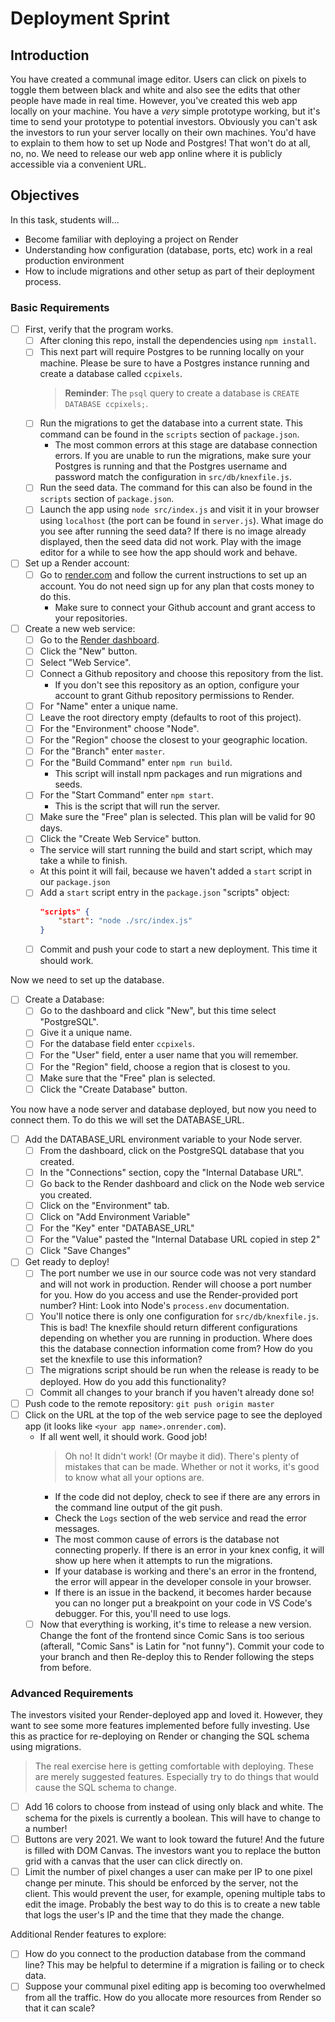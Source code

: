 # Deployment Sprint

## Introduction

You have created a communal image editor. Users can click on pixels to toggle them between black and white and also see the edits that other people have made in real time. However, you've created this web app locally on your machine. You have a *very* simple prototype working, but it's time to send your prototype to potential investors. Obviously you can't ask the investors to run your server locally on their own machines. You'd have to explain to them how to set up Node and Postgres! That won't do at all, no, no. We need to release our web app online where it is publicly accessible via a convenient URL.

## Objectives

In this task, students will...

- Become familiar with deploying a project on Render
- Understanding how configuration (database, ports, etc) work in a real production environment
- How to include migrations and other setup as part of their deployment process.

### Basic Requirements

- [ ] First, verify that the program works.
  - [ ] After cloning this repo, install the dependencies using `npm install`.
  - [ ] This next part will require Postgres to be running locally on your machine. Please be sure to have a Postgres instance running and create a database called `ccpixels`.
    > **Reminder**: The `psql` query to create a database is `CREATE DATABASE ccpixels;`.
  - [ ] Run the migrations to get the database into a current state. This command can be found in the `scripts` section of `package.json`.
    - The most common errors at this stage are database connection errors. If you are unable to run the migrations, make sure your Postgres is running and that the Postgres username and password match the configuration in `src/db/knexfile.js`.
  - [ ] Run the seed data. The command for this can also be found in the `scripts` section of `package.json`.
  - [ ] Launch the app using `node src/index.js` and visit it in your browser using `localhost` (the port can be found in `server.js`). What image do you see after running the seed data? If there is no image already displayed, then the seed data did not work. Play with the image editor for a while to see how the app should work and behave.
- [ ] Set up a Render account:
  - [ ] Go to [render.com](https://render.com) and follow the current instructions to set up an account. You do not need sign up for any plan that costs money to do this.
    - Make sure to connect your Github account and grant access to your repositories.
- [ ] Create a new web service:
  - [ ] Go to the [Render dashboard](https://dashboard.render.com).
  - [ ] Click the "New" button.
  - [ ] Select "Web Service".
  - [ ] Connect a Github repository and choose this repository from the list.
    - If you don't see this repository as an option, configure your account to grant Github repository permissions to Render.
  - [ ] For "Name" enter a unique name.
  - [ ] Leave the root directory empty (defaults to root of this project).
  - [ ] For the "Environment" choose "Node".
  - [ ] For the "Region" choose the closest to your geographic location.
  - [ ] For the "Branch" enter `master`.
  - [ ] For the "Build Command" enter `npm run build`.
    - This script will install npm packages and run migrations and seeds.
  - [ ] For the "Start Command" enter `npm start`.
    - This is the script that will run the server.
  - [ ] Make sure the "Free" plan is selected. This plan will be valid for 90 days.
  - [ ] Click the "Create Web Service" button.
  - The service will start running the build and start script, which may take a while to finish.
  - At this point it will fail, because we haven't added a `start` script in our `package.json`
  - [ ] Add a `start` script entry in the `package.json` "scripts" object:
    ```json
    "scripts" {
        "start": "node ./src/index.js"
    }
    ```
  - [ ] Commit and push your code to start a new deployment. This time it should work.

Now we need to set up the database.
- [ ] Create a Database:
  - [ ] Go to the dashboard and click "New", but this time select "PostgreSQL".
  - [ ] Give it a unique name.
  - [ ] For the database field enter `ccpixels`.
  - [ ] For the "User" field, enter a user name that you will remember.
  - [ ] For the "Region" field, choose a region that is closest to you.
  - [ ] Make sure that the "Free" plan is selected.
  - [ ] Click the "Create Database" button.

You now have a node server and database deployed, but now you need to connect them.
To do this we will set the DATABASE_URL.
- [ ] Add the DATABASE_URL environment variable to your Node server.
  - [ ] From the dashboard, click on the PostgreSQL database that you created.
  - [ ] In the "Connections" section, copy the "Internal Database URL".
  - [ ] Go back to the Render dashboard and click on the Node web service you created.
  - [ ] Click on the "Environment" tab.
  - [ ] Click on "Add Environment Variable"
  - [ ] For the "Key" enter "DATABASE_URL"
  - [ ] For the "Value" pasted the "Internal Database URL copied in step 2"
  - [ ] Click "Save Changes"

- [ ] Get ready to deploy!
  - [ ] The port number we use in our source code was not very standard and will not work in production. Render will choose a port number for you. How do you access and use the Render-provided port number? Hint: Look into Node's `process.env` documentation.
  - [ ] You'll notice there is only one configuration for `src/db/knexfile.js`. This is bad! The knexfile should return different configurations depending on whether you are running in production. Where does this the database connection information come from? How do you set the knexfile to use this information?
  - [ ] The migrations script should be run when the release is ready to be deployed. How do you add this functionality?
  - [ ] Commit all changes to your branch if you haven't already done so!
- [ ] Push code to the remote repository:
    `git push origin master`
- [ ] Click on the URL at the top of the web service page to see the deployed app (it looks like `<your app name>.onrender.com`).
  - If all went well, it should work. Good job!
    > Oh no! It didn't work! (Or maybe it did). There's plenty of mistakes that can be made. Whether or not it works, it's good to know what all your options are.
      - If the code did not deploy, check to see if there are any errors in the command line output of the git push.
      - Check the `Logs` section of the web service and read the error messages.
      - The most common cause of errors is the database not connecting properly. If there is an error in your knex config, it will show up here when it attempts to run the migrations.
      - If your database is working and there's an error in the frontend, the error will appear in the developer console in your browser.
      - If there is an issue in the backend, it becomes harder because you can no longer put a breakpoint on your code in VS Code's debugger. For this, you'll need to use logs.
  - [ ] Now that everything is working, it's time to release a new version. Change the font of the frontend since Comic Sans is too serious (afterall, "Comic Sans" is Latin for "not funny"). Commit your code to your branch and then Re-deploy this to Render following the steps from before.

### Advanced Requirements

The investors visited your Render-deployed app and loved it. However, they want to see some more features implemented before fully investing. Use this as practice for re-deploying on Render or changing the SQL schema using migrations.

> The real exercise here is getting comfortable with deploying. These are merely suggested features. Especially try to do things that would cause the SQL schema to change.

- [ ] Add 16 colors to choose from instead of using only black and white. The schema for the pixels is currently a boolean. This will have to change to a number!
- [ ] Buttons are very 2021. We want to look toward the future! And the future is filled with DOM Canvas. The investors want you to replace the button grid with a canvas that the user can click directly on.
- [ ] Limit the number of pixel changes a user can make per IP to one pixel change per minute. This should be enforced by the server, not the client. This would prevent the user, for example, opening multiple tabs to edit the image. Probably the best way to do this is to create a new table that logs the user's IP and the time that they made the change.

Additional Render features to explore:
- [ ] How do you connect to the production database from the command line? This may be helpful to determine if a migration is failing or to check data.
- [ ] Suppose your communal pixel editing app is becoming too overwhelmed from all the traffic. How do you allocate more resources from Render so that it can scale?
